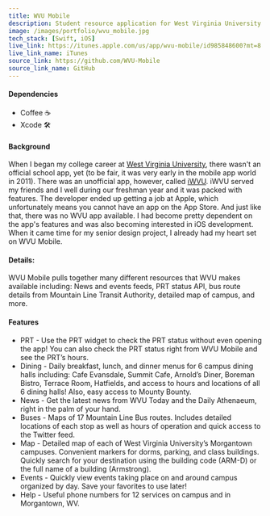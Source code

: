 ```yaml
---
title: WVU Mobile
description: Student resource application for West Virginia University.
image: /images/portfolio/wvu_mobile.jpg
tech_stack: [Swift, iOS]
live_link: https://itunes.apple.com/us/app/wvu-mobile/id985848600?mt=8
live_link_name: iTunes
source_link: https://github.com/WVU-Mobile
source_link_name: GitHub
---
```


#### Dependencies
* Coffee ☕️
* Xcode 🛠

#### Background
When I began my college career at [West Virginia University](https://www.wvu.edu), there wasn't an official school app, yet (to be fair, it was very early in the mobile app world in 2011). There was an unofficial app, however, called [iWVU](http://jaredcrawford.org/iwvu/). iWVU served my friends and I well during our freshman year and it was packed with features. The developer ended up getting a job at Apple, which unfortunately means you cannot have an app on the App Store. And just like that, there was no WVU app available. I had become pretty dependent on the app's features and was also becoming interested in iOS development. When it came time for my senior design project, I already had my heart set on WVU Mobile.

#### Details:
WVU Mobile pulls together many different resources that WVU makes available including: News and events feeds, PRT status API, bus route details from Mountain Line Transit Authority, detailed map of campus, and more.

#### Features
* PRT - Use the PRT widget to check the PRT status without even opening the app! You can also check the PRT status right from WVU Mobile and see the PRT’s hours.
* Dining - Daily breakfast, lunch, and dinner menus for 6 campus dining halls including: Cafe Evansdale, Summit Cafe, Arnold’s Diner, Boreman Bistro, Terrace Room, Hatfields, and access to hours and locations of all 6 dining halls! Also, easy access to Mounty Bounty.
* News - Get the latest news from WVU Today and the Daily Athenaeum, right in the palm of your hand.
* Buses - Maps of 17 Mountain Line Bus routes. Includes detailed locations of each stop as well as hours of operation and quick access to the Twitter feed.
* Map - Detailed map of each of West Virginia University’s Morgantown campuses. Convenient markers for dorms, parking, and class buildings. Quickly search for your destination using the building code (ARM-D) or the full name of a building (Armstrong).
* Events - Quickly view events taking place on and around campus organized by day. Save your favorites to use later!
* Help - Useful phone numbers for 12 services on campus and in Morgantown, WV.
